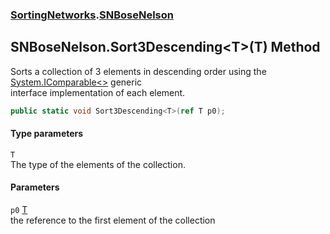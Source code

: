 ### [SortingNetworks](./SortingNetworks.md 'SortingNetworks').[SNBoseNelson](./SortingNetworks-SNBoseNelson.md 'SortingNetworks.SNBoseNelson')
## SNBoseNelson.Sort3Descending&lt;T&gt;(T) Method
Sorts a collection of 3 elements in descending order using the [System.IComparable&lt;&gt;](https://docs.microsoft.com/en-us/dotnet/api/System.IComparable-1 'System.IComparable`1') generic  
interface implementation of each element.  
```csharp
public static void Sort3Descending<T>(ref T p0);
```
#### Type parameters
<a name='SortingNetworks-SNBoseNelson-Sort3Descending-T-(T)-T'></a>
`T`  
The type of the elements of the collection.  
  
#### Parameters
<a name='SortingNetworks-SNBoseNelson-Sort3Descending-T-(T)-p0'></a>
`p0` [T](#SortingNetworks-SNBoseNelson-Sort3Descending-T-(T)-T 'SortingNetworks.SNBoseNelson.Sort3Descending&lt;T&gt;(T).T')  
the reference to the first element of the collection  
  
